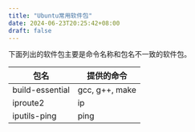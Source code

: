 ```yaml
---
title: "Ubuntu常用软件包"
date: 2024-06-23T20:25:42+08:00
draft: false
---
```


下面列出的软件包主要是命令名称和包名不一致的软件包。

| 包名            | 提供的命令     |
| --------------- | -------------- |
| build-essential | gcc, g++, make |
| iproute2        | ip             |
| iputils-ping    | ping           |
